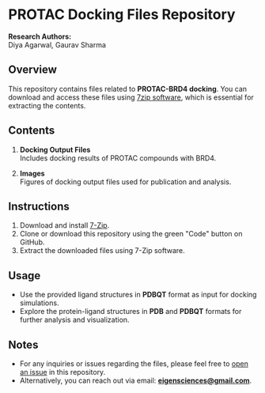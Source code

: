 # PROTAC Docking Files Repository

**Research Authors:**  
Diya Agarwal, Gaurav Sharma

## Overview
This repository contains files related to **PROTAC-BRD4 docking**. You can download and access these files using [7zip software](https://www.7-zip.org/), which is essential for extracting the contents.

## Contents
1. **Docking Output Files**  
   Includes docking results of PROTAC compounds with BRD4.
   
2. **Images**  
   Figures of docking output files used for publication and analysis.

## Instructions
1. Download and install [7-Zip](https://www.7-zip.org/).
2. Clone or download this repository using the green "Code" button on GitHub.
3. Extract the downloaded files using 7-Zip software.

## Usage
- Use the provided ligand structures in **PDBQT** format as input for docking simulations.
- Explore the protein-ligand structures in **PDB** and **PDBQT** formats for further analysis and visualization.

## Notes
- For any inquiries or issues regarding the files, please feel free to [open an issue](https://github.com) in this repository.
- Alternatively, you can reach out via email: **eigensciences@gmail.com**.
